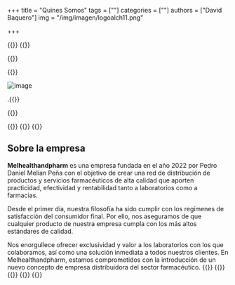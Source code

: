 +++
title = "Quines Somos"
tags = [""]
categories = [""]
authors = ["David Baquero"]
img = "/img/imagen/logoalch11.png"

+++

{{<content>}}
  {{<row>}}
   
  {{<cols col="col-xs-12 col-sm-6 text-center" >}}
  
  {{<markdown>}}

  ![image](/img/mhp1.png)

  .{{</markdown>}}

   {{</cols>}}
   

   {{<cols col="col-xs-12 col-sm-6 text-center text-justify" padding="50px">}}
   {{<tex sty="sans-serif">}}
   {{<markdown>}}

  ## Sobre la empresa 

  **Melhealthandpharm** es una empresa fundada en el año 2022 por Pedro Daniel Melian Peña con el objetivo de crear una red de distribución de productos y servicios farmacéuticos de alta calidad que aporten practicidad, efectividad y rentabilidad tanto a laboratorios como a farmacias.

  Desde el primer día, nuestra filosofía ha sido cumplir con los regímenes de satisfacción del consumidor final. Por ello, nos aseguramos de que cualquier producto de nuestra empresa cumpla con los más altos estándares de calidad.

  Nos enorgullece ofrecer exclusividad y valor a los laboratorios con los que colaboramos, así como una solución inmediata a todos nuestros clientes. En Melhealthandpharm, estamos comprometidos con la introducción de un nuevo concepto de empresa distribuidora del sector farmacéutico.
   {{<markdown>}}
   {{</tex>}}   
   {{</cols>}}
  {{</row>}}
{{</content>}}





